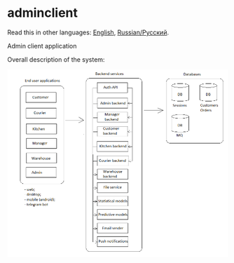 # adminclient

Read this in other languages: [English](adminclient.md), [Russian/Русский](adminclient.ru.md). 

Admin client application 

Overall description of the system: 

![system_overall](../img/system_overall.png)
